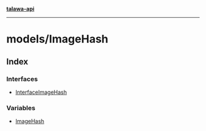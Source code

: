 [**talawa-api**](../../README.md)

***

# models/ImageHash

## Index

### Interfaces

- [InterfaceImageHash](interfaces/InterfaceImageHash.md)

### Variables

- [ImageHash](variables/ImageHash.md)
